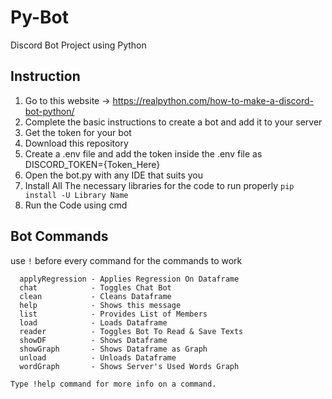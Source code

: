 # Py-Bot
Discord Bot Project using Python

Instruction
------------
1. Go to this website -> https://realpython.com/how-to-make-a-discord-bot-python/ 
2. Complete the basic instructions to create a bot and add it to your server
3. Get the token for your bot
4. Download this repository
5. Create a .env file and add the token inside the .env file as DISCORD_TOKEN={Token_Here}
6. Open the bot.py with any IDE that suits you
7. Install All The necessary libraries for the code to run properly ` pip install -U Library Name `
8. Run the Code using cmd


Bot Commands
-------------
use `!` before every command for the commands to work
```
  applyRegression - Applies Regression On Dataframe
  chat            - Toggles Chat Bot
  clean           - Cleans Dataframe
  help            - Shows this message
  list            - Provides List of Members
  load            - Loads Dataframe
  reader          - Toggles Bot To Read & Save Texts
  showDF          - Shows Dataframe
  showGraph       - Shows Dataframe as Graph
  unload          - Unloads Dataframe
  wordGraph       - Shows Server's Used Words Graph

Type !help command for more info on a command.
```
